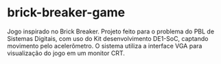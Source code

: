 # brick-breaker-game
Jogo inspirado no Brick Breaker. Projeto feito para o problema do PBL de Sistemas Digitais, com uso do Kit desenvolvimento DE1-SoC, captando movimento pelo acelerômetro. O sistema utiliza a interface VGA para visualização do jogo em um monitor CRT.

